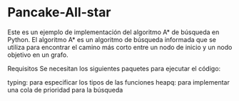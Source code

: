 # Pancake-All-star
Este es un ejemplo de implementación del algoritmo A* de búsqueda en Python.
El algoritmo A* es un algoritmo de búsqueda informada que se utiliza para encontrar el camino más corto entre un nodo de inicio y un nodo objetivo en un grafo.

Requisitos
Se necesitan los siguientes paquetes para ejecutar el código:

typing: para especificar los tipos de las funciones
heapq: para implementar una cola de prioridad para la búsqueda
